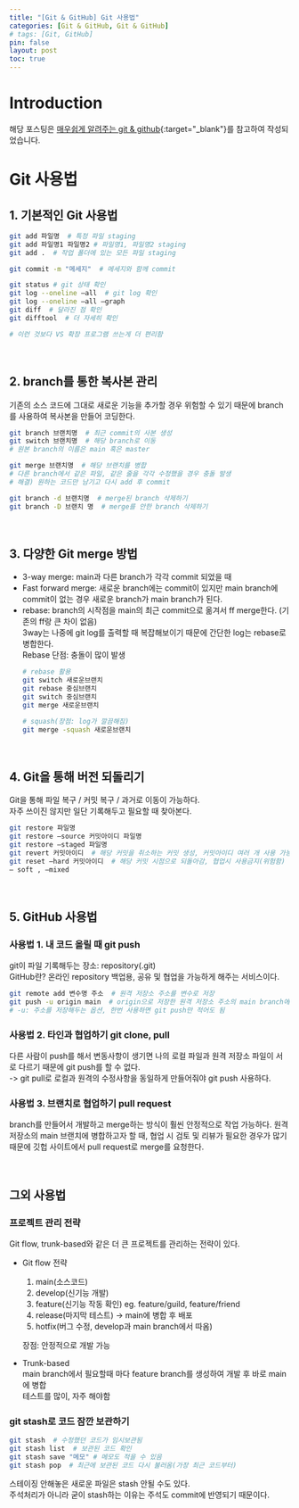 ```yaml
---
title: "[Git & GitHub] Git 사용법"
categories: [Git & GitHub, Git & GitHub]
# tags: [Git, GitHub]
pin: false
layout: post
toc: true
---
```

# Introduction
해당 포스팅은 [매우쉽게 알려주는 git & github](https://codingapple.com/course/git-and-github/){:target="_blank"}를 참고하여 작성되었습니다.

# Git 사용법
## 1. 기본적인 Git 사용법
```bash
git add 파일명  # 특정 파일 staging
git add 파일명1 파일명2 # 파일명1, 파일명2 staging
git add .  # 작업 폴더에 있는 모든 파일 staging

git commit -m "메세지"  # 메세지와 함께 commit

git status # git 상태 확인
git log --oneline —all  # git log 확인
git log --oneline —all —graph
git diff  # 달라진 점 확인
git difftool  # 더 자세히 확인

# 이런 것보다 VS 확장 프로그램 쓰는게 더 편리함
```
<br/>

## 2. branch를 통한 복사본 관리
기존의 소스 코드에 그대로 새로운 기능을 추가할 경우 위험할 수 있기 때문에 branch를 사용하여 복사본을 만들어 코딩한다.

```bash
git branch 브랜치명  # 최근 commit의 사본 생성
git switch 브랜치명  # 해당 branch로 이동
# 원본 branch의 이름은 main 혹은 master

git merge 브랜치명  # 해당 브랜치를 병합
# 다른 branch에서 같은 파일, 같은 줄을 각각 수정했을 경우 충돌 발생
# 해결) 원하는 코드만 남기고 다시 add 후 commit

git branch -d 브랜치명  # merge된 branch 삭제하기
git branch -D 브랜치 명  # merge를 안한 branch 삭제하기
```
<br/>

## 3. 다양한 Git merge 방법
- 3-way merge: main과 다른 branch가 각각 commit 되었을 때
- Fast forward merge: 새로운 branch에는 commit이 있지만 main branch에 commit이 없는 경우 새로운 branch가 main branch가 된다.
- rebase: branch의 시작점을 main의 최근 commit으로 옮겨서 ff merge한다. (기존의 ff랑 큰 차이 없음)  
3way는 나중에 git log를 출력할 때 복잡해보이기 때문에 간단한 log는 rebase로 병합한다.  
Rebase 단점: 충돌이 많이 발생
  ```bash
  # rebase 활용
  git switch 새로운브랜치
  git rebase 중심브랜치
  git switch 중심브랜치
  git merge 새로운브랜치

  # squash(장점: log가 깔끔해짐)
  git merge -squash 새로운브랜치
  ```
<br/>

## 4. Git을 통해 버전 되돌리기
Git을 통해 파일 복구 / 커밋 복구 / 과거로 이동이 가능하다.  
자주 쓰이진 않지만 일단 기록해두고 필요할 때 찾아본다.

```bash
git restore 파일명
git restore —source 커밋아이디 파일명
git restore —staged 파일명
git revert 커밋아이디  # 해당 커밋을 취소하는 커밋 생성, 커밋아이디 여러 개 사용 가능
git reset —hard 커밋아이디  # 해당 커밋 시점으로 되돌아감, 협업시 사용금지(위험함)
— soft , —mixed
```
<br/>

## 5. GitHub 사용법
### 사용법 1. 내 코드 올릴 때 git push
git이 파일 기록해두는 장소: repository(.git)  
GitHub란? 온라인 repository 백업용, 공유 및 협업을 가능하게 해주는 서비스이다.
```bash
git remote add 변수명 주소  # 원격 저장소 주소를 변수로 저장
git push -u origin main  # origin으로 저장한 원격 저장소 주소의 main branch에 push
# -u: 주소를 저장해두는 옵션, 한번 사용하면 git push만 적어도 됨
```
### 사용법 2. 타인과 협업하기 git clone, pull
다른 사람이 push를 해서 변동사항이 생기면 나의 로컬 파일과 원격 저장소 파일이 서로 다르기 때문에 git push를 할 수 없다.  
 -> git pull로 로컬과 원격의 수정사항을 동일하게 만들어줘야 git push 사용하다.

### 사용법 3. 브랜치로 협업하기 pull request
branch를 만들어서 개발하고 merge하는 방식이 훨씬 안정적으로 작업 가능하다.
원격 저장소의 main 브랜치에 병합하고자 할 때, 협업 시 검토 및 리뷰가 필요한 경우가 많기 때문에 깃헙 사이트에서 pull request로 merge를 요청한다.

<br/>

## 그외 사용법
### 프로젝트 관리 전략
Git flow, trunk-based와 같은 더 큰 프로젝트를 관리하는 전략이 있다.
- Git flow 전략
  1. main(소스코드)
  2. develop(신기능 개발)
  3. feature(신기능 작동 확인) eg. feature/guild, feature/friend
  4. release(마지막 테스트) -> main에 병합 후 배포
  5. hotfix(버그 수정, develop과 main branch에서 따옴)

  장점: 안정적으로 개발 가능

- Trunk-based  
  main branch에서 필요할때 마다 feature branch를 생성하여 개발 후 바로 main에 병합  
  테스트를 많이, 자주 해야함

### git stash로 코드 잠깐 보관하기
```bash
git stash  # 수정했던 코드가 임시보관됨
git stash list  # 보관된 코드 확인
git stash save "메모" # 메모도 적을 수 있음
git stash pop  # 최근에 보관된 코드 다시 불러옴(가장 최근 코드부터)
```
스테이징 안해놓은 새로운 파일은 stash 안될 수도 있다.  
주석처리가 아니라 굳이 stash하는 이유는 주석도 commit에 반영되기 때문이다.  
